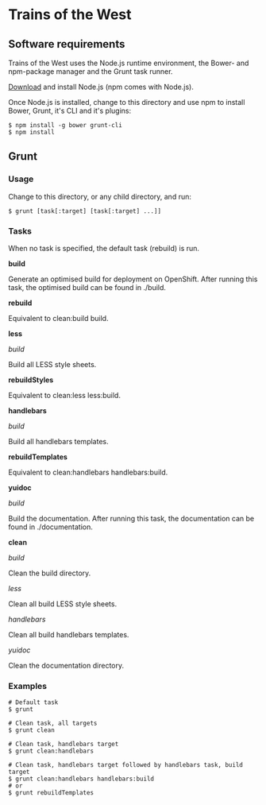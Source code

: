 # Trains of the West

## Software requirements

Trains of the West uses the Node.js runtime environment, the Bower- and npm-package manager and the Grunt task runner.

[Download][node.js] and install Node.js (npm comes with Node.js).

Once Node.js is installed, change to this directory and use npm to install Bower, Grunt, it's CLI and it's plugins:

    $ npm install -g bower grunt-cli
    $ npm install

## Grunt

### Usage

Change to this directory, or any child directory, and run:

    $ grunt [task[:target] [task[:target] ...]]

### Tasks

When no task is specified, the default task (rebuild) is run.

**build**

Generate an optimised build for deployment on OpenShift. After running this task, the optimised build can be found in ./build.

**rebuild**

Equivalent to clean:build build.

**less**

*build*

Build all LESS style sheets.

**rebuildStyles**

Equivalent to clean:less less:build.

**handlebars**

*build*

Build all handlebars templates.

**rebuildTemplates**

Equivalent to clean:handlebars handlebars:build.

**yuidoc**

*build*

Build the documentation. After running this task, the documentation can be found in ./documentation.

**clean**

*build*

Clean the build directory.

*less*

Clean all build LESS style sheets.

*handlebars*

Clean all build handlebars templates.

*yuidoc*

Clean the documentation directory.

### Examples

    # Default task
    $ grunt

    # Clean task, all targets
    $ grunt clean

    # Clean task, handlebars target
    $ grunt clean:handlebars

    # Clean task, handlebars target followed by handlebars task, build target
    $ grunt clean:handlebars handlebars:build
    # or
    $ grunt rebuildTemplates

[node.js]: http://nodejs.org/ "Node.js Homepage"
